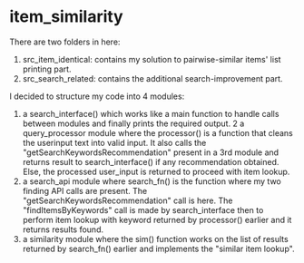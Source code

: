# item_similarity

There are two folders in here:
1. src_item_identical: contains my solution to pairwise-similar items' list printing part. 
2. src_search_related: contains the additional search-improvement part.

I decided to structure my code into 4 modules:
1) a search_interface() which works like a main function to handle calls between modules and finally prints the required output.
2 a query_processor module where the processor() is a function that cleans the userinput text into valid input. It also calls the "getSearchKeywordsRecommendation" present in a 3rd module and returns result to search_interface() if any recommendation obtained. 
Else, the processed user_input is returned to proceed with item lookup.
3) a search_api module where search_fn() is the function where my two finding API calls are present. The "getSearchKeywordsRecommendation" call is here. The "findItemsByKeywords" call is made by search_interface then to perform item lookup
with keyword returned by processor() earlier and it returns results found.
4) a similarity module where the sim() function works on the list of results returned by search_fn() earlier and implements the "similar item lookup".
